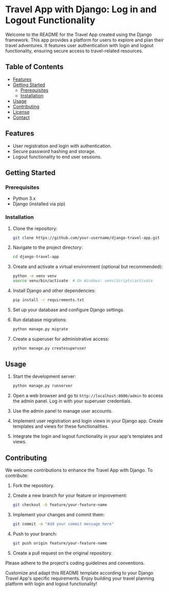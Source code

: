 # Travel App with Django: Log in and Logout Functionality

Welcome to the README for the Travel App created using the Django framework. This app provides a platform for users to explore and plan their travel adventures. It features user authentication with login and logout functionality, ensuring secure access to travel-related resources.

## Table of Contents

- [Features](#features)
- [Getting Started](#getting-started)
  - [Prerequisites](#prerequisites)
  - [Installation](#installation)
- [Usage](#usage)
- [Contributing](#contributing)
- [License](#license)
- [Contact](#contact)

## Features

- User registration and login with authentication.
- Secure password hashing and storage.
- Logout functionality to end user sessions.

## Getting Started

### Prerequisites

- Python 3.x
- Django (installed via pip)

### Installation

1. Clone the repository:

   ```bash
   git clone https://github.com/your-username/django-travel-app.git
   ```

2. Navigate to the project directory:

   ```bash
   cd django-travel-app
   ```

3. Create and activate a virtual environment (optional but recommended):

   ```bash
   python -m venv venv
   source venv/bin/activate  # On Windows: venv\Scripts\activate
   ```

4. Install Django and other dependencies:

   ```bash
   pip install -r requirements.txt
   ```

5. Set up your database and configure Django settings.

6. Run database migrations:

   ```bash
   python manage.py migrate
   ```

7. Create a superuser for administrative access:

   ```bash
   python manage.py createsuperuser
   ```

## Usage

1. Start the development server:

   ```bash
   python manage.py runserver
   ```

2. Open a web browser and go to `http://localhost:8000/admin` to access the admin panel. Log in with your superuser credentials.

3. Use the admin panel to manage user accounts.

4. Implement user registration and login views in your Django app. Create templates and views for these functionalities.

5. Integrate the login and logout functionality in your app's templates and views.

## Contributing

We welcome contributions to enhance the Travel App with Django. To contribute:

1. Fork the repository.
2. Create a new branch for your feature or improvement:

   ```bash
   git checkout -b feature/your-feature-name
   ```

3. Implement your changes and commit them:

   ```bash
   git commit -m "Add your commit message here"
   ```

4. Push to your branch:

   ```bash
   git push origin feature/your-feature-name
   ```

5. Create a pull request on the original repository.

Please adhere to the project's coding guidelines and conventions.

Customize and adapt this README template according to your Django Travel App's specific requirements. Enjoy building your travel planning platform with login and logout functionality!
